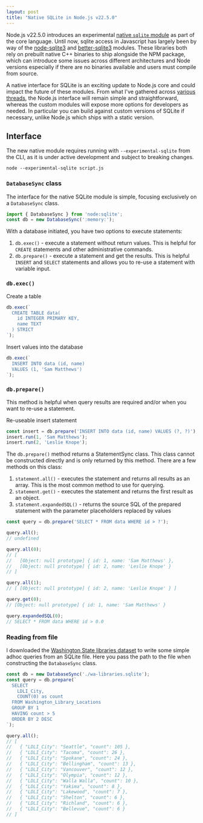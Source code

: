 ```yaml
---
layout: post
title: "Native SQLite in Node.js v22.5.0"
---
```


Node.js v22.5.0 introduces an experimental [native `sqlite` module](https://nodejs.org/api/sqlite.html) as part of the core language. Until now, sqlite access in Javascript has largely been by way of the [node-sqlite3](https://github.com/TryGhost/node-sqlite3) and [better-sqlite3](https://github.com/WiseLibs/better-sqlite3) modules. These libraries both rely on prebuilt native C++ binaries to ship alongside the NPM package, which can introduce some issues across different architectures and Node versions especially if there are no binaries available and users must compile from source.

A native interface for SQLite is an exciting update to Node.js core and could impact the future of these modules. From what I've gathered across [various](https://github.com/WiseLibs/better-sqlite3/issues/1234) [threads](https://github.com/nodejs/node/issues/53264), the Node.js interface will remain simple and straightforward, whereas the custom modules will expose more options for developers as needed. In particular you can build against custom versions of SQLite if necessary, unlike Node.js which ships with a static version.

## Interface

The new native module requires running with `--experimental-sqlite` from the CLI, as it is under active development and subject to breaking changes.

```
node --experimental-sqlite script.js
```

### `DatabaseSync` class

The interface for the native SQLite module is simple, focusing exclusively on a `DatabaseSync` class. 

```js
import { DatabaseSync } from 'node:sqlite';
const db = new DatabaseSync(':memory:');
```

With a database initiated, you have two options to execute statements:

1. `db.exec()` - execute a statement without return values. This is helpful for `CREATE` statements and other administrative commands.
1. `db.prepare()` - execute a statement and get the results. This is helpful `INSERT` and `SELECT` statements and allows you to re-use a statement with variable input.

### `db.exec()`

Create a table

```js
db.exec(`
  CREATE TABLE data(
    id INTEGER PRIMARY KEY,
    name TEXT
  ) STRICT
`);
```

Insert values into the database

```js
db.exec(`
  INSERT INTO data (id, name)
  VALUES (1, 'Sam Matthews')
`);
```

### `db.prepare()`

This method is helpful when query results are required and/or when you want to re-use a statement.

Re-useable insert statement

```js
const insert = db.prepare('INSERT INTO data (id, name) VALUES (?, ?)');
insert.run(1, 'Sam Matthews');
insert.run(2, 'Leslie Knope');
```

The `db.prepare()` method returns a StatementSync class. This class cannot be constructed directly and is only returned by this method. There are a few methods on this class:

1. `statement.all()` - executes the statement and returns all results as an array. This is the most common method to use for querying.
1. `statement.get()` - executes the statement and returns the first result as an object.
1. `statement.expandedSQL()` - returns the source SQL of the prepared statement with the parameter placeholders replaced by values

```js
const query = db.prepare('SELECT * FROM data WHERE id > ?');

query.all();
// undefined

query.all(0);
// [
//   [Object: null prototype] { id: 1, name: 'Sam Matthews' },
//   [Object: null prototype] { id: 2, name: 'Leslie Knope' }
// ]

query.all(1);
// [ [Object: null prototype] { id: 2, name: 'Leslie Knope' } ]

query.get(0);
// [Object: null prototype] { id: 1, name: 'Sam Matthews' }

query.expandedSQL(0);
// SELECT * FROM data WHERE id > 0.0
```

### Reading from file

I downloaded the [Washington State libraries dataset](https://data.wa.gov/dataset/Washington-Library-Locations/4aw2-b4zh/about_data) to write some simple adhoc queries from an SQLite file. Here you pass the path to the file when constructing the `DatabaseSync` class.

```js
const db = new DatabaseSync('./wa-libraries.sqlite');
const query = db.prepare(`
  SELECT 
    LDLI_City,
    COUNT(0) as count
  FROM Washington_Library_Locations 
  GROUP BY 1
  HAVING count > 5
  ORDER BY 2 DESC
`);

query.all();
// [
//   { "LDLI_City": "Seattle", "count": 105 },
//   { "LDLI_City": "Tacoma", "count": 26 },
//   { "LDLI_City": "Spokane", "count": 24 },
//   { "LDLI_City": "Bellingham", "count": 13 },
//   { "LDLI_City": "Vancouver", "count": 12 },
//   { "LDLI_City": "Olympia", "count": 12 },
//   { "LDLI_City": "Walla Walla", "count": 10 },
//   { "LDLI_City": "Yakima", "count": 8 },
//   { "LDLI_City": "Lakewood", "count": 7 },
//   { "LDLI_City": "Shelton", "count": 6 },
//   { "LDLI_City": "Richland", "count": 6 },
//   { "LDLI_City": "Bellevue", "count": 6 }
// ]
```
